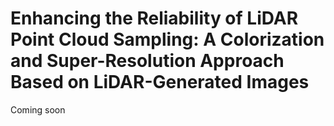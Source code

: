 # Enhancing the Reliability of LiDAR Point Cloud Sampling: A Colorization and Super-Resolution Approach Based on LiDAR-Generated Images

Coming soon
